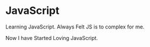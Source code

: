 # JavaScript
Learning JavaScript.
Always Felt JS is to complex for me.

Now I have Started Loving JavaScript.
